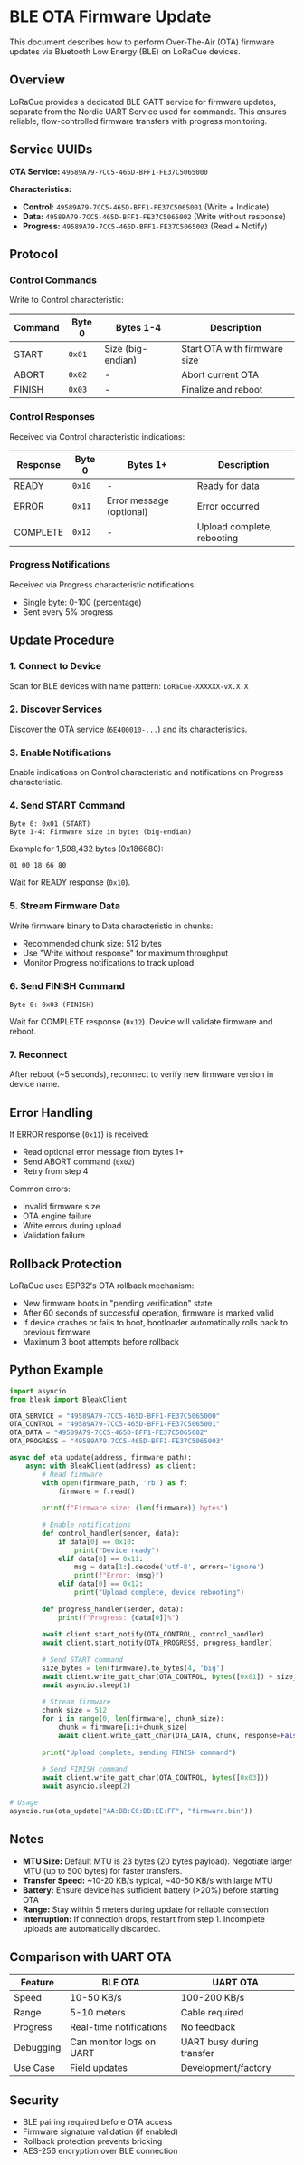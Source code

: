 # BLE OTA Firmware Update

This document describes how to perform Over-The-Air (OTA) firmware updates via Bluetooth Low Energy (BLE) on LoRaCue devices.

## Overview

LoRaCue provides a dedicated BLE GATT service for firmware updates, separate from the Nordic UART Service used for commands. This ensures reliable, flow-controlled firmware transfers with progress monitoring.

## Service UUIDs

**OTA Service:** `49589A79-7CC5-465D-BFF1-FE37C5065000`

**Characteristics:**
- **Control:** `49589A79-7CC5-465D-BFF1-FE37C5065001` (Write + Indicate)
- **Data:** `49589A79-7CC5-465D-BFF1-FE37C5065002` (Write without response)
- **Progress:** `49589A79-7CC5-465D-BFF1-FE37C5065003` (Read + Notify)

## Protocol

### Control Commands

Write to Control characteristic:

| Command | Byte 0 | Bytes 1-4 | Description |
|---------|--------|-----------|-------------|
| START   | `0x01` | Size (big-endian) | Start OTA with firmware size |
| ABORT   | `0x02` | - | Abort current OTA |
| FINISH  | `0x03` | - | Finalize and reboot |

### Control Responses

Received via Control characteristic indications:

| Response | Byte 0 | Bytes 1+ | Description |
|----------|--------|----------|-------------|
| READY    | `0x10` | - | Ready for data |
| ERROR    | `0x11` | Error message (optional) | Error occurred |
| COMPLETE | `0x12` | - | Upload complete, rebooting |

### Progress Notifications

Received via Progress characteristic notifications:
- Single byte: 0-100 (percentage)
- Sent every 5% progress

## Update Procedure

### 1. Connect to Device

Scan for BLE devices with name pattern: `LoRaCue-XXXXXX-vX.X.X`

### 2. Discover Services

Discover the OTA service (`6E400010-...`) and its characteristics.

### 3. Enable Notifications

Enable indications on Control characteristic and notifications on Progress characteristic.

### 4. Send START Command

```
Byte 0: 0x01 (START)
Byte 1-4: Firmware size in bytes (big-endian)
```

Example for 1,598,432 bytes (0x186680):
```
01 00 18 66 80
```

Wait for READY response (`0x10`).

### 5. Stream Firmware Data

Write firmware binary to Data characteristic in chunks:
- Recommended chunk size: 512 bytes
- Use "Write without response" for maximum throughput
- Monitor Progress notifications to track upload

### 6. Send FINISH Command

```
Byte 0: 0x03 (FINISH)
```

Wait for COMPLETE response (`0x12`). Device will validate firmware and reboot.

### 7. Reconnect

After reboot (~5 seconds), reconnect to verify new firmware version in device name.

## Error Handling

If ERROR response (`0x11`) is received:
- Read optional error message from bytes 1+
- Send ABORT command (`0x02`)
- Retry from step 4

Common errors:
- Invalid firmware size
- OTA engine failure
- Write errors during upload
- Validation failure

## Rollback Protection

LoRaCue uses ESP32's OTA rollback mechanism:
- New firmware boots in "pending verification" state
- After 60 seconds of successful operation, firmware is marked valid
- If device crashes or fails to boot, bootloader automatically rolls back to previous firmware
- Maximum 3 boot attempts before rollback

## Python Example

```python
import asyncio
from bleak import BleakClient

OTA_SERVICE = "49589A79-7CC5-465D-BFF1-FE37C5065000"
OTA_CONTROL = "49589A79-7CC5-465D-BFF1-FE37C5065001"
OTA_DATA = "49589A79-7CC5-465D-BFF1-FE37C5065002"
OTA_PROGRESS = "49589A79-7CC5-465D-BFF1-FE37C5065003"

async def ota_update(address, firmware_path):
    async with BleakClient(address) as client:
        # Read firmware
        with open(firmware_path, 'rb') as f:
            firmware = f.read()
        
        print(f"Firmware size: {len(firmware)} bytes")
        
        # Enable notifications
        def control_handler(sender, data):
            if data[0] == 0x10:
                print("Device ready")
            elif data[0] == 0x11:
                msg = data[1:].decode('utf-8', errors='ignore')
                print(f"Error: {msg}")
            elif data[0] == 0x12:
                print("Upload complete, device rebooting")
        
        def progress_handler(sender, data):
            print(f"Progress: {data[0]}%")
        
        await client.start_notify(OTA_CONTROL, control_handler)
        await client.start_notify(OTA_PROGRESS, progress_handler)
        
        # Send START command
        size_bytes = len(firmware).to_bytes(4, 'big')
        await client.write_gatt_char(OTA_CONTROL, bytes([0x01]) + size_bytes)
        await asyncio.sleep(1)
        
        # Stream firmware
        chunk_size = 512
        for i in range(0, len(firmware), chunk_size):
            chunk = firmware[i:i+chunk_size]
            await client.write_gatt_char(OTA_DATA, chunk, response=False)
        
        print("Upload complete, sending FINISH command")
        
        # Send FINISH command
        await client.write_gatt_char(OTA_CONTROL, bytes([0x03]))
        await asyncio.sleep(2)

# Usage
asyncio.run(ota_update("AA:BB:CC:DD:EE:FF", "firmware.bin"))
```

## Notes

- **MTU Size:** Default MTU is 23 bytes (20 bytes payload). Negotiate larger MTU (up to 500 bytes) for faster transfers.
- **Transfer Speed:** ~10-20 KB/s typical, ~40-50 KB/s with large MTU
- **Battery:** Ensure device has sufficient battery (>20%) before starting OTA
- **Range:** Stay within 5 meters during update for reliable connection
- **Interruption:** If connection drops, restart from step 1. Incomplete uploads are automatically discarded.

## Comparison with UART OTA

| Feature | BLE OTA | UART OTA |
|---------|---------|----------|
| Speed | 10-50 KB/s | 100-200 KB/s |
| Range | 5-10 meters | Cable required |
| Progress | Real-time notifications | No feedback |
| Debugging | Can monitor logs on UART | UART busy during transfer |
| Use Case | Field updates | Development/factory |

## Security

- BLE pairing required before OTA access
- Firmware signature validation (if enabled)
- Rollback protection prevents bricking
- AES-256 encryption over BLE connection
